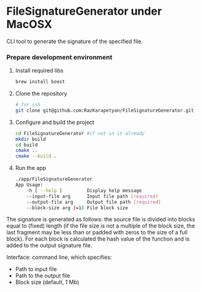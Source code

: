 # FileSignatureGenerator under MacOSX
CLI tool to generate the signature of the specified file.
### Prepare development environment
1. Install required libs 
   ```bash
   brew install boost 

3. Clone the repository
   ```bash
   # for ssh
   git clone git@github.com:RazKarapetyan/FileSignatureGenerator.git

4. Configure and build the project
   ```bash
   cd FileSignatureGenerator #if not in it already
   mkdir build
   cd build
   cmake .. 
   cmake --build .
   ```
5. Run the app
    ```bash
    ./app/FileSignatureGenerator 
    App Usage:
        -h [ --help ]         Display help message
        --input-file arg      Input file path [required]
        --output-file arg     Output file path [required]
        --block-size arg (=1) File block size

The signature is generated as follows: the source file is divided into blocks equal to
(fixed) length (if the file size is not a multiple of the block size, the last fragment may
be less than or padded with zeros to the size of a full block). 
For each block is calculated the hash value of the function and is added to the output signature file.

Interface: command line, which specifies:
* Path to input file
* Path to the output file
* Block size (default, 1 Mb)
